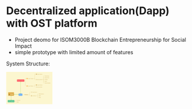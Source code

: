 # Decentralized application(Dapp) with OST platform
*   Project deomo for ISOM3000B Blockchain Entrepreneurship for Social Impact    
*   simple prototype with limited amount of features

System Structure:
<p style="align:center">
    <img src="/concept.png" alt="System Structure" style="width:25%"/>
</p>

